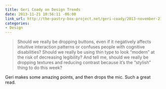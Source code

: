 ```yaml
---
title: Geri Coady on Design Trends
date: 2013-11-21 10:56:11 -06:00
link_url: http://the-pastry-box-project.net/geri-coady/2013-november-21/
categories:
- Design
---
```


>Should we really be dropping buttons, even if it negatively affects intuitive interaction patterns or confuses people with cognitive disabilities? Should we really be using thin type to look “modern” at the risk of decreasing legibility? And tell me, should we really be dropping textures and reducing contrast because it’s the “stylish” thing to do this week?

Geri makes some amazing points, and then drops the mic. Such a great read.
